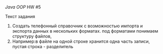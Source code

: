 *Java OOP* HW #5

Текст задания

1. Создать телефонный справочник с возможностью импорта и экспорта данных в нескольких форматах.
под форматами понимаем структуру файлов, 
2. Например:в файле на одной строке хранится одна часть записи, пустая строка - разделитель